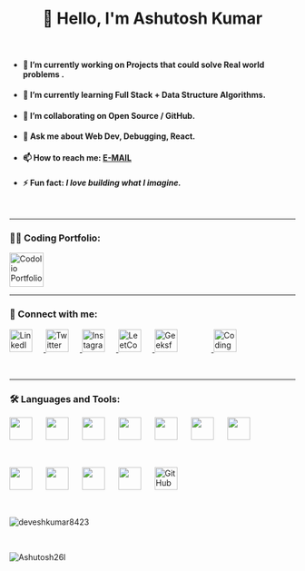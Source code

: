 <div align="center">
  <h1>👋 Hello, I'm Ashutosh Kumar</h1>
</div>

<br>
<ul>
  <li><h4>🎯 I’m currently working on <strong> Projects that could solve Real world problems .</strong></h4></li>
  <li><h4>🌱 I’m currently learning <strong>Full Stack + Data Structure Algorithms.</strong></h4></li>
  <li><h4>🤝 I’m collaborating on <strong>Open Source / GitHub.</strong></h4></li>
  <li><h4>💬 Ask me about <strong>Web Dev, Debugging, React.</strong></h4></li>
  <li><h4>📫 How to reach me: <a href="mailto:aksmba2611@gmail.com">E-MAIL</a></h4></li>
  <li><h4>⚡ Fun fact: <i>I love building what I imagine.</i></h4></li>
</ul>
<br>

---

### 👨‍💻 Coding Portfolio:

  <a href="https://codolio.com/profile/Ashutosh26l" target="_blank">
    <img src="https://codolio.com/codolio_assets/codolio.svg" width="60" alt="Codolio Portfolio" />
  </a>
<br>

---

<h3>📱 Connect with me:</h3>

<p align="left">
  <!-- LinkedIn -->
  <a href="https://www.linkedin.com/in/ashutosh-kumar-singh-linkedaccount/" target="_blank">
    <img src="https://cdn.jsdelivr.net/gh/devicons/devicon/icons/linkedin/linkedin-original.svg" width="40" alt="LinkedIn" style="margin-right: 20px;" />
  </a>

  <!-- Twitter -->
  <a href="https://x.com/Ashutosh26l" target="_blank">
    <img src="https://img.icons8.com/color/48/twitter--v1.png" width="40" alt="Twitter" style="margin-right: 20px;" />
  </a>

  <!-- Instagram -->
  <a href="https://www.instagram.com/ashutosh26l/" target="_blank">
    <img src="https://img.icons8.com/fluency/48/instagram-new.png" width="40" alt="Instagram" style="margin-right: 20px;" />
  </a>

  <!-- LeetCode -->
<a href="https://leetcode.com/u/Ashutosh26l/" target="_blank">
  <img src="https://upload.wikimedia.org/wikipedia/commons/1/19/LeetCode_logo_black.png" width="40" alt="LeetCode" style="margin-right: 20px;" />
</a>


  <!-- GeeksforGeeks -->
  <a href="https://auth.geeksforgeeks.org/user/ashutosh26l/" target="_blank">
    <img src="https://upload.wikimedia.org/wikipedia/commons/4/43/GeeksforGeeks.svg" width="40" alt="GeeksforGeeks" style="margin-right: 60px;" />
  </a>

  <!-- Coding Ninjas -->
  <a href="https://www.codingninjas.com/studio/profile/TheAshutosh" target="_blank">
    <img src="https://avatars.githubusercontent.com/u/88321750?s=280&v=4" width="40" alt="CodingNinjas" />
  </a>
</p>

<br>

---

### 🛠️ Languages and Tools:

<!-- Languages & Frameworks -->
<p align="left">
  <img src="https://cdn.jsdelivr.net/gh/devicons/devicon/icons/c/c-original.svg" width="40" style="margin-right: 20px;" />
  <img src="https://cdn.jsdelivr.net/gh/devicons/devicon/icons/java/java-original.svg" width="40" style="margin-right: 20px;" />
  <img src="https://cdn.jsdelivr.net/gh/devicons/devicon/icons/javascript/javascript-original.svg" width="40" style="margin-right: 20px;" />
  <img src="https://cdn.jsdelivr.net/gh/devicons/devicon/icons/react/react-original.svg" width="40" style="margin-right: 20px;" />
  <img src="https://cdn.jsdelivr.net/gh/devicons/devicon/icons/nodejs/nodejs-original.svg" width="40" style="margin-right: 20px;" />
  <img src="https://cdn.jsdelivr.net/gh/devicons/devicon/icons/spring/spring-original.svg" width="40" style="margin-right: 20px;" />
  <img src="https://www.svgrepo.com/show/499816/database.svg" width="40" style="margin-right: 20px;" />
</p>
<br>
<!-- Dev Tools -->
<p align="left">
  <img src="https://cdn.jsdelivr.net/gh/devicons/devicon/icons/html5/html5-original.svg" width="40" style="margin-right: 20px;" />
  <img src="https://cdn.jsdelivr.net/gh/devicons/devicon/icons/css3/css3-original.svg" width="40" style="margin-right: 20px;" />
  <img src="https://img.icons8.com/color/48/tailwindcss.png" width="40" style="margin-right: 20px;" />
  <img src="https://cdn.jsdelivr.net/gh/devicons/devicon/icons/git/git-original.svg" width="40" style="margin-right: 20px;" />
  <img src="https://img.icons8.com/ios-filled/50/ffffff/github.png" width="40" alt="GitHub White Logo" />
</p>
<br>

<!-- Top Languages -->
<p><img align="center" src="https://github-readme-stats.vercel.app/api/top-langs?username=ashutosh26l&show_icons=true&locale=en&layout=compact&theme=dark" alt="deveshkumar8423" /></p>


<br>

<!-- GitHub Streak -->
<p>
  <img align="center" src="https://github-readme-streak-stats.herokuapp.com/?user=Ashutosh26l" alt="Ashutosh26l" />
</p>



